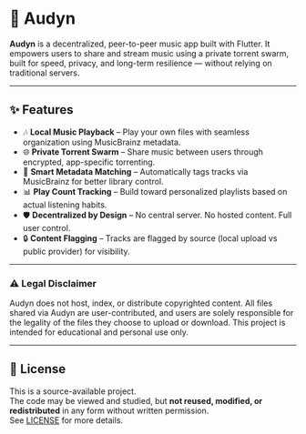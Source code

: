 # 🎵 Audyn

**Audyn** is a decentralized, peer-to-peer music app built with Flutter. It empowers users to share and stream music using a private torrent swarm, built for speed, privacy, and long-term resilience — without relying on traditional servers.

---

## ✨ Features

- 🎶 **Local Music Playback** – Play your own files with seamless organization using MusicBrainz metadata.  
- 🌐 **Private Torrent Swarm** – Share music between users through encrypted, app-specific torrenting.  
- 🧠 **Smart Metadata Matching** – Automatically tags tracks via MusicBrainz for better library control.  
- 📊 **Play Count Tracking** – Build toward personalized playlists based on actual listening habits.  
- 🛡 **Decentralized by Design** – No central server. No hosted content. Full user control.  
- 🔒 **Content Flagging** – Tracks are flagged by source (local upload vs public provider) for visibility.

---

### ⚠️ Legal Disclaimer

Audyn does not host, index, or distribute copyrighted content.
All files shared via Audyn are user-contributed, and users are solely responsible for the legality of the files they choose to upload or download.
This project is intended for educational and personal use only.

---
## 📄 License

This is a source-available project.  
The code may be viewed and studied, but **not reused, modified, or redistributed** in any form without written permission.  
See [LICENSE](./LICENSE) for more details.
